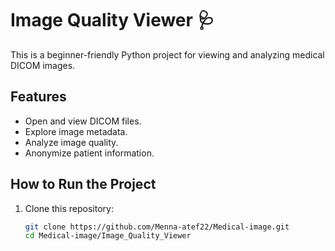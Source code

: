 # Image Quality Viewer 🩺

This is a beginner-friendly Python project for viewing and analyzing medical DICOM images.

## Features
- Open and view DICOM files.
- Explore image metadata.
- Analyze image quality.
- Anonymize patient information.

## How to Run the Project
1. Clone this repository:
   ```bash
   git clone https://github.com/Menna-atef22/Medical-image.git
   cd Medical-image/Image_Quality_Viewer


